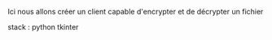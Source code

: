 Ici nous allons créer un client capable d'encrypter et de décrypter un fichier

stack : python
tkinter 